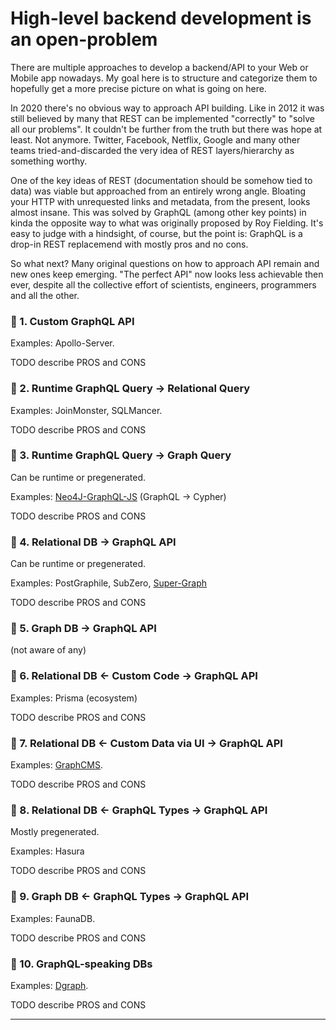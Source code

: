 # High-level backend development is an open-problem

There are multiple approaches to develop a backend/API to your Web or Mobile app nowadays.
My goal here is to structure and categorize them to hopefully get a more precise picture
on what is going on here.

In 2020 there's no obvious way to approach API building. Like in 2012 it was still believed by many
that REST can be implemented "correctly" to "solve all our problems". It couldn't be further
from the truth but there was hope at least. Not anymore. Twitter, Facebook, Netflix, Google and many
other teams tried-and-discarded the very idea of REST layers/hierarchy as something worthy.

One of the key ideas of REST (documentation should be somehow tied to data) was viable but approached 
from an entirely wrong angle. Bloating your HTTP with unrequested links and metadata, from the present, 
looks almost insane. This was solved by GraphQL (among other key points) in kinda the opposite way to what was originally proposed
by Roy Fielding. It's easy to judge with a hindsight, of course, but the point is: GraphQL is a drop-in REST replacemend with mostly pros and no cons.

So what next? Many original questions on how to approach API remain and new ones keep emerging. 
"The perfect API" now looks less achievable then ever, despite all the collective effort of scientists, engineers, programmers and all the other.

### 🔭 1. Custom GraphQL API

Examples: Apollo-Server. 

TODO describe PROS and CONS

### 🔭 2. Runtime GraphQL Query &rarr; Relational Query

Examples: JoinMonster, SQLMancer.

TODO describe PROS and CONS

### 🔭 3. Runtime GraphQL Query &rarr; Graph Query

Can be runtime or pregenerated.

Examples: [Neo4J-GraphQL-JS](https://github.com/neo4j-graphql/neo4j-graphql-js) (GraphQL &rarr; Cypher)

TODO describe PROS and CONS
 
### 🔭 4. Relational DB &rarr; GraphQL API

Can be runtime or pregenerated.

Examples: PostGraphile, SubZero, [Super-Graph](https://github.com/dosco/super-graph)

TODO describe PROS and CONS

### 🔭 5. Graph DB &rarr; GraphQL API

(not aware of any)

### 🔭 6. Relational DB &larr; Custom Code &rarr; GraphQL API

Examples: Prisma (ecosystem)

TODO describe PROS and CONS

### 🔭 7. Relational DB &larr; Custom Data via UI &rarr; GraphQL API

Examples: [GraphCMS](https://graphcms.com/).

TODO describe PROS and CONS

### 🔭 8. Relational DB &larr; GraphQL Types &rarr; GraphQL API

Mostly pregenerated.

Examples: Hasura

TODO describe PROS and CONS

### 🔭 9. Graph DB &larr; GraphQL Types &rarr; GraphQL API

Examples: FaunaDB.

TODO describe PROS and CONS

### 🔭 10. GraphQL-speaking DBs

Examples: [Dgraph](https://dgraph.io/).

TODO describe PROS and CONS

---

[graphql]: https://raw.githubusercontent.com/github/explore/80688e429a7d4ef2fca1e82350fe8e3517d3494d/topics/graphql/graphql.png
